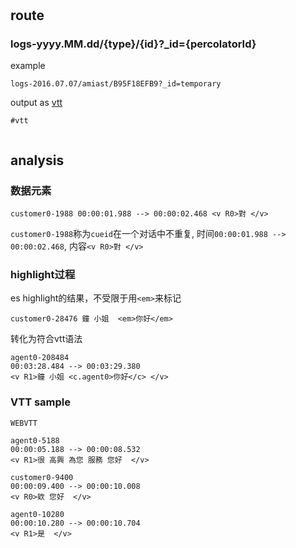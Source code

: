 # 

## route

### logs-yyyy.MM.dd/{type}/{id}?_id={percolatorId}

example
```
logs-2016.07.07/amiast/B95F18EFB9?_id=temporary
```

output as [vtt](http://html5doctor.com/video-subtitling-and-webvtt/)

```
#vtt


```

## analysis

### 数据元素
```
customer0-1988 00:00:01.988 --> 00:00:02.468 <v R0>對 </v> 
```
`customer0-1988`称为`cueid`在一个对话中不重复, 时间`00:00:01.988 --> 00:00:02.468`, 内容`<v R0>對 </v> `

### highlight过程
es highlight的结果，不受限于用`<em>`来标记
```
customer0-28476 鐘 小姐  <em>你好</em>
```
转化为符合vtt语法
```vtt
agent0-208484
00:03:28.484 --> 00:03:29.380
<v R1>鐘 小姐 <c.agent0>你好</c> </v>
```

### VTT sample
```vtt
WEBVTT

agent0-5188
00:00:05.188 --> 00:00:08.532
<v R1>很 高興 為您 服務 您好  </v>

customer0-9400
00:00:09.400 --> 00:00:10.008
<v R0>欸 您好  </v>

agent0-10280
00:00:10.280 --> 00:00:10.704
<v R1>是  </v>
```
